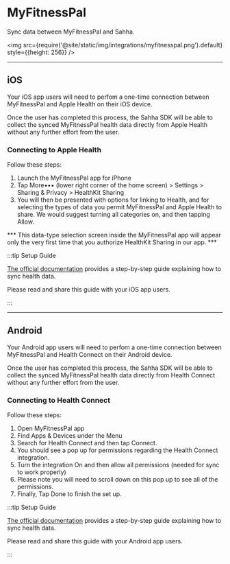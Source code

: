# MyFitnessPal

Sync data between MyFitnessPal and Sahha.

<img src={require('@site/static/img/integrations/myfitnesspal.png').default} style={{height: 256}} />

---

## iOS

Your iOS app users will need to perfom a one-time connection between MyFitnessPal and Apple Health on their iOS device.

Once the user has completed this process, the Sahha SDK will be able to collect the synced MyFitnessPal health data directly from Apple Health without any further effort from the user.

### Connecting to Apple Health

Follow these steps:

1. Launch the MyFitnessPal app for iPhone
2. Tap More••• (lower right corner of the home screen) > Settings > Sharing & Privacy > HealthKit Sharing
3. You will then be presented with options for linking to Health, and for selecting the types of data you permit MyFitnessPal and Apple Health to share. We would suggest turning all categories on, and then tapping Allow.

*** This data-type selection screen inside the MyFitnessPal app will appear only the very first time that you authorize HealthKit Sharing in our app. ***

:::tip Setup Guide

[The official documentation](https://support.myfitnesspal.com/hc/en-us/articles/360032271092-Apple-Health-FAQ-and-Troubleshooting) provides a step-by-step guide explaining how to sync health data.

Please read and share this guide with your iOS app users.

:::

---

## Android

Your Android app users will need to perfom a one-time connection between MyFitnessPal and Health Connect on their Android device.

Once the user has completed this process, the Sahha SDK will be able to collect the synced MyFitnessPal health data directly from Health Connect without any further effort from the user.

### Connecting to Health Connect

Follow these steps:

1. Open MyFitnessPal app
2. Find Apps & Devices under the Menu
3. Search for Health Connect and then tap Connect.
4. You should see a pop up for permissions regarding the Health Connect integration.
5. Turn the integration On and then allow all permissions (needed for sync to work properly)
6. Please note you will need to scroll down on this pop up to see all of the permissions.
7. Finally, Tap Done to finish the set up.

:::tip Setup Guide

[The official documentation](https://support.myfitnesspal.com/hc/en-us/articles/10553948248973-Health-Connect-FAQ-and-Troubleshooting) provides a step-by-step guide explaining how to sync health data.

Please read and share this guide with your Android app users.

:::